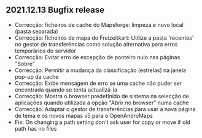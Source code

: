 ## 2021.12.13 Bugfix release

- Correcção: ficheiros de cache do Mapsforge: limpeza e novo local (pasta separada)
- Correcção: ficheiros de mapa do Freizeitkart: Utilize a pasta 'recentes' no gestor de transferências como solução alternativa para erros temporários do servidor
- Correcção: Evitar erro de excepção de ponteiro nulo nas páginas "Sobre"
- Correcção: Permitir a mudança da classificação (estrelas) na janela pop-up da cache
- Correcção: Exibe mensagem de erro se uma cache não puder ser encontrada quando se tenta actualizá-la
- Correcção: Mostra o browser predefinido de sistema na selecção de aplicações quando utilizada a opção "Abrir no browser" numa cache
- Correcção: Adaptar o gestor de transferências para usar a nova página de tema e os novos mapas v5 para o OpenAndroMaps
- Fix: On changing a path setting don't ask user for copy or move if old path has no files
